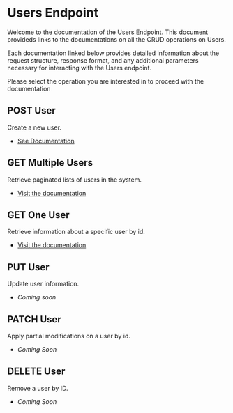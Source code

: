 # Users Endpoint
Welcome to the documentation of the Users Endpoint. This document provideds links to the documentations on all the CRUD operations on Users.
 
Each documentation linked below provides detailed information about the request structure, response format, and any additional parameters necessary for interacting with the Users endpoint.

Please select the operation you are interested in to proceed with the documentation

## POST User
Create a new user.
- [See Documentation](./post.md)

## GET Multiple Users
Retrieve paginated lists of users in the system.
- [Visit the documentation](./get.md)

## GET One User
Retrieve information about a specific user by id.
- [Visit the documentation](./[id]/get.md)


## PUT User
Update user information.
- *Coming soon*

## PATCH User
Apply partial modifications on a user by id.
- *Coming Soon*

## DELETE User
Remove a user by ID.
- *Coming Soon*




